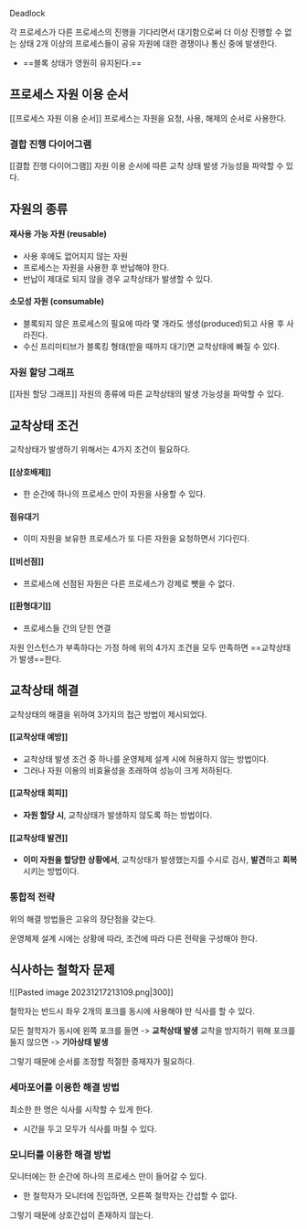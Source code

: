 
Deadlock

각 프로세스가 다른 프로세스의 진행을 기다리면서 대기함으로써 더 이상 진행할 수 없는 상태
2개 이상의 프로세스들이 공유 자원에 대한 경쟁이나 통신 중에 발생한다.
- ==블록 상태가 영원히 유지된다.==


## 프로세스 자원 이용 순서

[[프로세스 자원 이용 순서]]
프로세스는 자원을 요청, 사용, 해제의 순서로 사용한다.

### 결합 진행 다이어그램

[[결합 진행 다이어그램]]
자원 이용 순서에 따른 교착 상태 발생 가능성을 파악할 수 있다.


## 자원의 종류

#### 재사용 가능 자원 (reusable)
- 사용 후에도 없어지지 않는 자원
- 프로세스는 자원을 사용한 후 반납해야 한다.
- 반납이 제대로 되지 않을 경우 교착상태가 발생할 수 있다.

#### 소모성 자원 (consumable)
- 블록되지 않은 프로세스의 필요에 따라 몇 개라도 생성(produced)되고 사용 후 사라진다.
- 수신 프리미티브가 블록킹 형태(받을 때까지 대기)면 교착상태에 빠질 수 있다.

### 자원 할당 그래프

[[자원 할당 그래프]]
자원의 종류에 따른 교착상태의 발생 가능성을 파악할 수 있다.


## 교착상태 조건

교착상태가 발생하기 위해서는 4가지 조건이 필요하다.

#### [[상호배제]]
- 한 순간에 하나의 프로세스 만이 자원을 사용할 수 있다.
#### 점유대기
- 이미 자원을 보유한 프로세스가 또 다른 자원을 요청하면서 기다린다.
#### [[비선점]]
- 프로세스에 선점된 자원은 다른 프로세스가 강제로 뺏을 수 없다.
#### [[환형대기]]
- 프로세스들 간의 닫힌 연결

자원 인스턴스가 부족하다는 가정 하에 위의 4가지 조건을 모두 만족하면 ==교착상태가 발생==한다.


## 교착상태 해결

교착상태의 해결을 위하여 3가지의 접근 방법이 제시되었다.

#### [[교착상태 예방]]
- 교착상태 발생 조건 중 하나를 운영체제 설계 시에 허용하지 않는 방법이다.
- 그러나 자원 이용의 비효율성을 초래하여 성능이 크게 저하된다.
#### [[교착상태 회피]]
- **자원 할당 시**, 교착상태가 발생하지 않도록 하는 방법이다.
#### [[교착상태 발견]]
- **이미 자원을 할당한 상황에서**, 교착상태가 발생했는지를 수시로 검사, **발견**하고 **회복**시키는 방법이다.

### 통합적 전략

위의 해결 방법들은 고유의 장단점을 갖는다.

운영체제 설계 시에는 상황에 따라, 조건에 따라 다른 전략을 구성해야 한다.


## 식사하는 철학자 문제

![[Pasted image 20231217213109.png|300]]

철학자는 반드시 좌우 2개의 포크를 동시에 사용해야 만 식사를 할 수 있다.

모든 철학자가 동시에 왼쪽 포크를 들면 -> **교착상태 발생**
교착을 방지하기 위해 포크를 들지 않으면 -> **기아상태 발생**

그렇기 때문에 순서를 조정할 적절한 중재자가 필요하다.

### 세마포어를 이용한 해결 방법

최소한 한 명은 식사를 시작할 수 있게 한다.
- 시간을 두고 모두가 식사를 마칠 수 있다.

### 모니터를 이용한 해결 방법

모니터에는 한 순간에 하나의 프로세스 만이 들어갈 수 있다.
- 한 철학자가 모니터에 진입하면, 오른쪽 철학자는 간섭할 수 없다.

그렇기 때문에 상호간섭이 존재하지 않는다.
